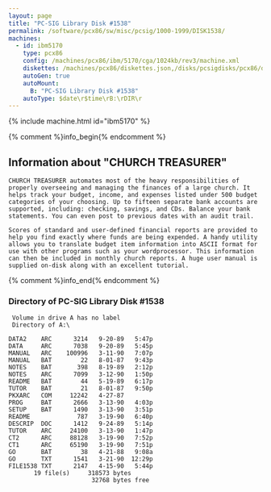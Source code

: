```yaml
---
layout: page
title: "PC-SIG Library Disk #1538"
permalink: /software/pcx86/sw/misc/pcsig/1000-1999/DISK1538/
machines:
  - id: ibm5170
    type: pcx86
    config: /machines/pcx86/ibm/5170/cga/1024kb/rev3/machine.xml
    diskettes: /machines/pcx86/diskettes.json,/disks/pcsigdisks/pcx86/diskettes.json
    autoGen: true
    autoMount:
      B: "PC-SIG Library Disk #1538"
    autoType: $date\r$time\rB:\rDIR\r
---
```


{% include machine.html id="ibm5170" %}

{% comment %}info_begin{% endcomment %}

## Information about "CHURCH TREASURER"

    CHURCH TREASURER automates most of the heavy responsibilities of
    properly overseeing and managing the finances of a large church. It
    helps track your budget, income, and expenses listed under 500 budget
    categories of your choosing. Up to fifteen separate bank accounts are
    supported, including: checking, savings, and CDs. Balance your bank
    statements. You can even post to previous dates with an audit trail.
    
    Scores of standard and user-defined financial reports are provided to
    help you find exactly where funds are being expended. A handy utility
    allows you to translate budget item information into ASCII format for
    use with other programs such as your wordprocessor. This information
    can then be included in monthly church reports. A huge user manual is
    supplied on-disk along with an excellent tutorial.
{% comment %}info_end{% endcomment %}


### Directory of PC-SIG Library Disk #1538

     Volume in drive A has no label
     Directory of A:\

    DATA2    ARC      3214   9-20-89   5:47p
    DATA     ARC      7038   9-20-89   5:45p
    MANUAL   ARC    100996   3-11-90   7:07p
    MANUAL   BAT        22   8-01-87   9:43p
    NOTES    BAT       398   8-19-89   2:12p
    NOTES    ARC      7099   3-12-90   1:50p
    README   BAT        44   5-19-89   6:17p
    TUTOR    BAT        21   8-01-87   9:50p
    PKXARC   COM     12242   4-27-87
    PROG     BAT      2666   3-13-90   4:03p
    SETUP    BAT      1490   3-13-90   3:51p
    README             787   3-19-90   6:40p
    DESCRIP  DOC      1412   9-24-89   5:14p
    TUTOR    ARC     24100   3-13-90   1:47p
    CT2      ARC     88128   3-19-90   7:52p
    CT1      ARC     65190   3-19-90   7:51p
    GO       BAT        38   4-21-88   9:08a
    GO       TXT      1541   3-21-90  12:29p
    FILE1538 TXT      2147   4-15-90   5:44p
           19 file(s)     318573 bytes
                           32768 bytes free
